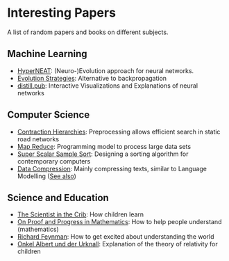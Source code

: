 # Interesting Papers
A list of random papers and books on different subjects.

## Machine Learning
* [HyperNEAT](http://axon.cs.byu.edu/Dan/778/papers/NeuroEvolution/stanley3**.pdf): (Neuro-)Evolution approach for neural networks.
* [Evolution Strategies](https://arxiv.org/pdf/1703.03864.pdf): Alternative to backpropagation
* [distill.pub](https://distill.pub/): Interactive Visualizations and Explanations of neural networks

## Computer Science
* [Contraction Hierarchies](http://algo2.iti.kit.edu/download/diploma_thesis_geisberger.pdf): Preprocessing allows efficient search in static road networks
* [Map Reduce](https://www.usenix.org/legacy/events/osdi04/tech/full_papers/dean/dean.pdf): Programming model to process large data sets
* [Super Scalar Sample Sort](https://pdfs.semanticscholar.org/ed28/17150bcde05f3a81895e821fc90c223c8798.pdf): Designing a sorting algorithm for contemporary computers
* [Data Compression](http://www.mattmahoney.net/dc/cs200516.pdf): Mainly compressing texts, similar to Language Modelling ([See also](http://www.mattmahoney.net/dc/paq1.pdf))

## Science and Education
* [The Scientist in the Crib](https://www.amazon.de/Scientist-Crib-Early-Learning-Tells/dp/0688177883/ref=sr_1_1?ie=UTF8&qid=1546176671): How children learn
* [On Proof and Progress in Mathematics](https://arxiv.org/pdf/math/9404236v1.pdf): How to help people understand (mathematics)
* [Richard Feynman](https://www.youtube.com/watch?v=GNhlNSLQAFE): How to get excited about understanding the world
* [Onkel Albert und der Urknall](https://www.amazon.de/Onkel-Albert-Urknall-Geschichte-Schatzinsel/dp/3596800552): Explanation of the theory of relativity for children
